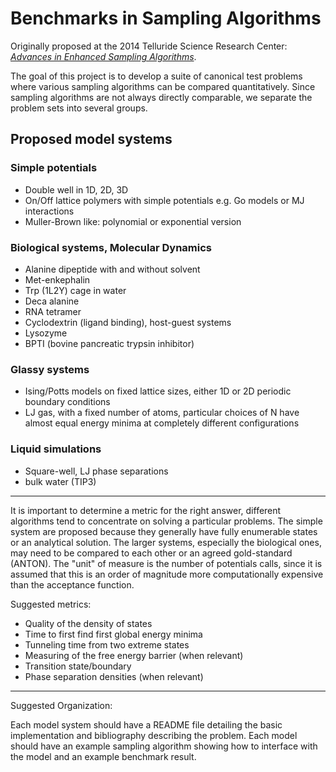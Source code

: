 # Benchmarks in Sampling Algorithms
Originally proposed at the 2014 Telluride Science Research Center: [_Advances in Enhanced Sampling Algorithms_](https://www.telluridescience.org/meetings/workshop-details?wid=422).

The goal of this project is to develop a suite of canonical test problems where various sampling algorithms can be compared quantitatively.
Since sampling algorithms are not always directly comparable, we separate the problem sets into several groups.

## Proposed model systems

### Simple potentials

+ Double well in 1D, 2D, 3D
+ On/Off lattice polymers with simple potentials e.g. Go models or MJ interactions
+ Muller-Brown like: polynomial or exponential version

### Biological systems, Molecular Dynamics

+ Alanine dipeptide with and without solvent
+ Met-enkephalin 
+ Trp (1L2Y) cage in water
+ Deca alanine 
+ RNA tetramer
+ Cyclodextrin (ligand binding), host-guest systems
+ Lysozyme
+ BPTI (bovine pancreatic trypsin inhibitor)

### Glassy systems

+ Ising/Potts models on fixed lattice sizes, either 1D or 2D periodic boundary conditions
+ LJ gas, with a fixed number of atoms, particular choices of N have almost equal energy minima at completely different configurations 

### Liquid simulations

+ Square-well, LJ phase separations
+ bulk water (TIP3)

-------------------------------------------------------------

It is important to determine a metric for the right answer, different algorithms tend to concentrate on solving a particular problems.
The simple system are proposed because they generally have fully enumerable states or an analytical solution.
The larger systems, especially the biological ones, may need to be compared to each other or an agreed gold-standard (ANTON).
The "unit" of measure is the number of potentials calls, since it is assumed that this is an order of magnitude more computationally expensive than the acceptance function. 

Suggested metrics:

+ Quality of the density of states
+ Time to first find first global energy minima
+ Tunneling time from two extreme states
+ Measuring of the free energy barrier (when relevant)
+ Transition state/boundary
+ Phase separation densities (when relevant)

---------------

Suggested Organization:
 
Each model system should have a README file detailing the basic implementation and bibliography describing the problem.
Each model should have an example sampling algorithm showing how to interface with the model and an example benchmark result.


